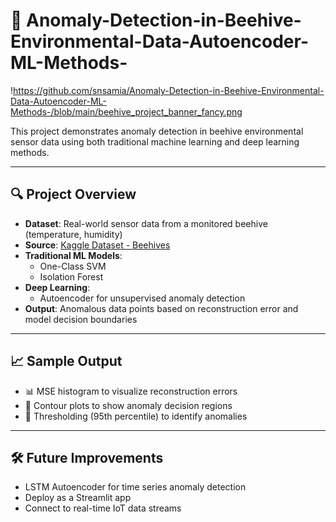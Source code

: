 # 🐝 Anomaly-Detection-in-Beehive-Environmental-Data-Autoencoder-ML-Methods-

!https://github.com/snsamia/Anomaly-Detection-in-Beehive-Environmental-Data-Autoencoder-ML-Methods-/blob/main/beehive_project_banner_fancy.png


This project demonstrates anomaly detection in beehive environmental sensor data using both traditional machine learning and deep learning methods.

---

## 🔍 Project Overview

- **Dataset**: Real-world sensor data from a monitored beehive (temperature, humidity)
- **Source**: [Kaggle Dataset - Beehives](https://www.kaggle.com/datasets/vivovinco/beehives/data)
- **Traditional ML Models**:
  - One-Class SVM
  - Isolation Forest
- **Deep Learning**:
  - Autoencoder for unsupervised anomaly detection
- **Output**: Anomalous data points based on reconstruction error and model decision boundaries

---

## 📈 Sample Output

- 📊 MSE histogram to visualize reconstruction errors  
- 🎯 Contour plots to show anomaly decision regions  
- 🧠 Thresholding (95th percentile) to identify anomalies

---

 ##  🛠️ Future Improvements
 
- LSTM Autoencoder for time series anomaly detection
- Deploy as a Streamlit app
- Connect to real-time IoT data streams



